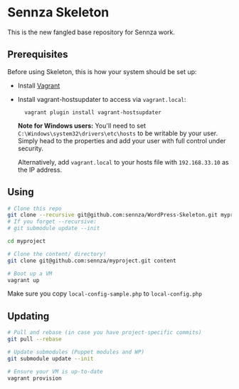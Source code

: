 # Sennza Skeleton

This is the new fangled base repository for Sennza work.

## Prerequisites

Before using Skeleton, this is how your system should be set up:

* Install [Vagrant](http://vagrantup.com/)
* Install vagrant-hostsupdater to access via `vagrant.local`:

		vagrant plugin install vagrant-hostsupdater

  **Note for Windows users:** You'll need to set
  `C:\Windows\system32\drivers\etc\hosts` to be writable by your user. Simply
  head to the properties and add your user with full control under security.

  Alternatively, add `vagrant.local` to your hosts file with `192.168.33.10` as
  the IP address.

## Using

```bash
# Clone this repo
git clone --recursive git@github.com:sennza/WordPress-Skeleton.git myproject
# If you forget --recursive:
# git submodule update --init

cd myproject

# Clone the content/ directory!
git clone git@github.com:sennza/myproject.git content

# Boot up a VM
vagrant up
```

Make sure you copy `local-config-sample.php` to `local-config.php`

## Updating

```bash
# Pull and rebase (in case you have project-specific commits)
git pull --rebase

# Update submodules (Puppet modules and WP)
git submodule update --init

# Ensure your VM is up-to-date
vagrant provision
```
